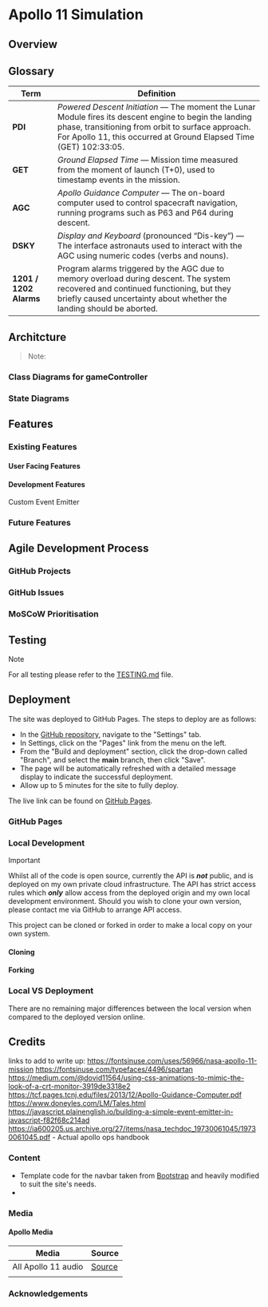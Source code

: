 # Apollo 11 Simulation

## Overview

## Glossary

| Term                   | Definition                                                                                                                                                                                                                         |
| ---------------------- | ---------------------------------------------------------------------------------------------------------------------------------------------------------------------------------------------------------------------------------- |
| **PDI**                | *Powered Descent Initiation* — The moment the Lunar Module fires its descent engine to begin the landing phase, transitioning from orbit to surface approach. For Apollo 11, this occurred at Ground Elapsed Time (GET) 102:33:05. |
| **GET**                | *Ground Elapsed Time* — Mission time measured from the moment of launch (T+0), used to timestamp events in the mission.                                                                                                            |
| **AGC**                | *Apollo Guidance Computer* — The on-board computer used to control spacecraft navigation, running programs such as P63 and P64 during descent.                                                                                     |
| **DSKY**               | *Display and Keyboard* (pronounced “Dis-key”) — The interface astronauts used to interact with the AGC using numeric codes (verbs and nouns).                                                                                      |
| **1201 / 1202 Alarms** | Program alarms triggered by the AGC due to memory overload during descent. The system recovered and continued functioning, but they briefly caused uncertainty about whether the landing should be aborted.                        |

## Architcture

> Note:

### Class Diagrams for gameController

### State Diagrams



## Features

### Existing Features

#### User Facing Features

#### Development Features

Custom Event Emitter




### Future Features

## Agile Development Process

### GitHub Projects

### GitHub Issues

### MoSCoW Prioritisation

## Testing
> [!NOTE]
> For all testing please refer to the [TESTING.md](TESTING.md) file.

## Deployment

The site was deployed to GitHub Pages. The steps to deploy are as follows:

- In the [GitHub repository](https://www.github.com/yenmangu/ci-milestone02-apollo-11), navigate to the "Settings" tab.
- In Settings, click on the "Pages" link from the menu on the left.
- From the "Build and deployment" section, click the drop-down called "Branch", and select the **main** branch, then click "Save".
- The page will be automatically refreshed with a detailed message display to indicate the successful deployment.
- Allow up to 5 minutes for the site to fully deploy.

The live link can be found on [GitHub Pages](https://yenmangu.github.io/ci-momentum).

### GitHub Pages

### Local Development

> [!IMPORTANT]
> Whilst all of the code is open source, currently the API is ***not*** public, and is deployed on my own private cloud infrastructure. The API has strict access rules which ***only*** allow access from the deployed origin and my own local development environment. Should you wish to clone your own version, please contact me via GitHub to arrange API access.

This project can be cloned or forked in order to make a local copy on your own system.

#### Cloning

#### Forking

### Local VS Deployment

There are no remaining major differences between the local version when compared to the deployed version online.

## Credits

links to add to write up:
https://fontsinuse.com/uses/56966/nasa-apollo-11-mission
https://fontsinuse.com/typefaces/4496/spartan
https://medium.com/@dovid11564/using-css-animations-to-mimic-the-look-of-a-crt-monitor-3919de3318e2
https://tcf.pages.tcnj.edu/files/2013/12/Apollo-Guidance-Computer.pdf
https://www.doneyles.com/LM/Tales.html
https://javascript.plainenglish.io/building-a-simple-event-emitter-in-javascript-f82f68c214ad
https://ia600205.us.archive.org/27/items/nasa_techdoc_19730061045/19730061045.pdf - Actual apollo ops handbook



### Content

- Template code for the navbar taken from [Bootstrap](https://getbootstrap.com/docs/5.3/components/navbar/#nav) and heavily modified to suit the site's needs.
-



### Media

#### Apollo Media

| Media               | Source     |
| ------------------- | ---------- |
| All Apollo 11 audio | [Source]() |
|                     |            |

### Acknowledgements

